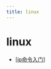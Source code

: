 ```yaml
---
title: linux
---
```


# linux

- [[ip命令入门]]

[//begin]: # "Autogenerated link references for markdown compatibility"
[ip命令入门]: ip命令入门.md "ip 命令入门"
[//end]: # "Autogenerated link references"